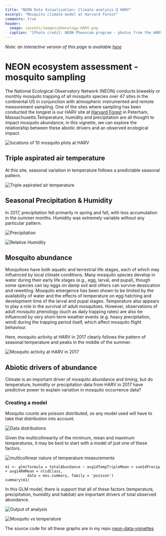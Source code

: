 ```yaml
---
title: "NEON Data Visualization: Climate analysis @ HARV"
excerpt: "Mosquito climate model at Harvard Forest"
comments: true
header:
  image: /assets/images/phenology-HARV.png
  caption: "[Photo credit: NEON Phenocam program - photos from the HARV tower](https://www.neonscience.org/data-collection/phenocams)"
---
```

_Note: an interactive version of this page is available [here](//klevan.github.io/posts/data_viz_1.html)_

# NEON ecosystem assessment - mosquito sampling
The National Ecological Observatory Network (NEON) conducts biweekly or monthly mosquito trapping of all mosquito species over 47 sites in the continental US in conjunction with atmospheric instrumented and remote measurement sampling. One of the sites where sampling has been conducted the longest is our HARV site at [Harvard Forest](https://www.neonscience.org/field-sites/field-sites-map/HARV) in Peterham, Massachusetts.Temperature, humidity and precipitation are all thought to impact mosquito abundance; in this vignette, we can explore the relationship between these abiotic drivers and an observed ecological impact.

![locations of 10 mosquito plots at HARV](//klevan.github.io/assets/images/HARV-site.png)

## Triple aspirated air temperature

At this site, seasonal variation in temperature follows a predictable seasonal pattern.

![Triple aspirated air temperature](//klevan.github.io/assets/images/rfigs/temp-HARV-2017.jpeg)

## Seasonal Precipitation & Humidity

In 2017, precipitation fell primarily in spring and fall, with less accumulation in the summer months. Humidity was extremely variable without any particular pattern.

![Precipitation](//klevan.github.io/assets/images/rfigs/precip-HARV-2017.jpeg)

![Relative Humidity](//klevan.github.io/assets/images/rfigs/RH-HARV-2017.jpeg)

## Mosquito abundance

Mosquitoes have both aquatic and terrestrial life stages, each of which may influenced by local climate conditions. Many mosquito species develop in water during their early life stages (e.g., egg, larval, and pupal), though some species can lay eggs on damp soil and others can survive dessication and rewetting. Mosquito emergence has been shown to be limited by the availability of water and the effects of temperature on egg hatching and development time of the larval and pupal stages. Temperature also appears to play a role in the survival of adult mosquitoes. However, observations of adult  mosquito phenology (such as daily trapping rates) are also be influenced by very short-term weather events (e.g. heavy precipitation, wind) during the trapping period itself, which affect mosquito flight behaviour. 

Here, mosquito activity at HARV in 2017 clearly follows the pattern of seasonal temperature and peaks in the middle of the summer.

![Mosquito activity at HARV in 2017](//klevan.github.io/assets/images/rfigs/mosquito-HARV-2017.jpeg)

## Abiotic drivers of abundance

Climate is an important driver of mosquito abundance and timing, but do temperature, humidity or precipitation data from HARV in 2017 have predictive power to explain variation in mosquito occurrence data?

### Creating a model

Mosquito counts are poisson distributed, so any model used will have to take that distribution into account.

![Data distributions](//klevan.github.io/assets/images/rfigs/distribution-HARV-2017.jpeg)

Given the multicollinearity of the minimum, mean and maximum temperatures, it may be best to start with a model of just one of these factors.

![multicollinear nature of temperature measurements](//klevan.github.io/assets/images/rfigs/multicollinear-HARV-2017.jpeg)

```{r mosquito modelling}
m1 <- glm(formula = totalAbundance ~ avg14TempTripleMean + sum14Precip + avg14RHMean + nlcdClass, 
          data = mos.summary, family = 'poisson')
summary(m1)
```

In this GLM model, there is support that all of these factors (temperature, precipitation, humidity and habitat) are important drivers of total observed abundance. 

![Output of analysis](//klevan.github.io/assets/images/rfigs/glm-HARV-2017.jpg)

![Mosquito vs temperature](//klevan.github.io/assets/images/rfigs/mosq-temp-HARV-2017.jpeg)

The source code for all these graphs are in my repo [neon-data-vignettes](http://github.com/klevan/neon-data-vignettes)
